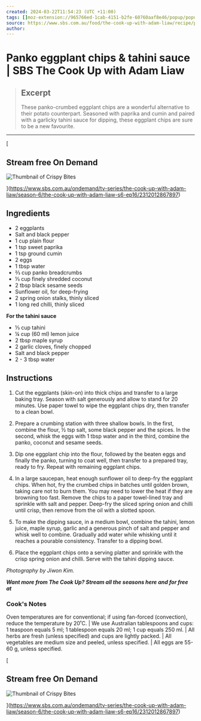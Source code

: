```yaml
---
created: 2024-03-22T11:54:23 (UTC +11:00)
tags: []moz-extension://965766ed-1cab-4151-b2fe-60760aaf8e46/popup/popup.html#
source: https://www.sbs.com.au/food/the-cook-up-with-adam-liaw/recipe/panko-eggplant-chips-tahini-sauce/w6j9mabrb?dlb=[2024/03/22]%20del_fd_bau_02&did=DM34923&cid=food:edm:acfood:relation:foodedm:na:na
author: 
---
```


# Panko eggplant chips & tahini sauce | SBS The Cook Up with Adam Liaw

> ## Excerpt
> These panko-crumbed eggplant chips are a wonderful alternative to their potato counterpart. Seasoned with paprika and cumin and paired with a garlicky tahini sauce for dipping, these eggplant chips are sure to be a new favourite.

---
[

## Stream free On Demand

![Thumbnail of Crispy Bites](https://image.pr.sbsod.com/7948add3-afa2-5892-b263-45de663a464b?crop=true&width=400&height=225&type=webp&imwidth=600)





](https://www.sbs.com.au/ondemand/tv-series/the-cook-up-with-adam-liaw/season-6/the-cook-up-with-adam-liaw-s6-ep16/2312012867897)

## Ingredients

-   2 eggplants
-   Salt and black pepper
-   1 cup plain flour
-   1 tsp sweet paprika
-   1 tsp ground cumin
-   2 eggs
-   1 tbsp water
-   ⅔ cup panko breadcrumbs
-   ⅓ cup finely shredded coconut
-   2 tbsp black sesame seeds
-   Sunflower oil, for deep-frying
-   2 spring onion stalks, thinly sliced
-   1 long red chilli, thinly sliced

**For the tahini sauce**  

-   ⅓ cup tahini
-   ¼ cup (60 ml) lemon juice
-   2 tbsp maple syrup
-   2 garlic cloves, finely chopped
-   Salt and black pepper
-   2 - 3 tbsp water

## Instructions

1.  Cut the eggplants (skin-on) into thick chips and transfer to a large baking tray. Season with salt generously and allow to stand for 20 minutes. Use paper towel to wipe the eggplant chips dry, then transfer to a clean bowl.  
    
2.  Prepare a crumbing station with three shallow bowls. In the first, combine the flour, ½ tsp salt, some black pepper and the spices. In the second, whisk the eggs with 1 tbsp water and in the third, combine the panko, coconut and sesame seeds.  
    
3.  Dip one eggplant chip into the flour, followed by the beaten eggs and finally the panko, turning to coat well, then transfer to a prepared tray, ready to fry. Repeat with remaining eggplant chips.  
    
4.  In a large saucepan, heat enough sunflower oil to deep-fry the eggplant chips. When hot, fry the crumbed chips in batches until golden brown, taking care not to burn them. You may need to lower the heat if they are browning too fast. Remove the chips to a paper towel-lined tray and sprinkle with salt and pepper. Deep-fry the sliced spring onion and chilli until crisp, then remove from the oil with a slotted spoon.  
    
5.  To make the dipping sauce, in a medium bowl, combine the tahini, lemon juice, maple syrup, garlic and a generous pinch of salt and pepper and whisk well to combine. Gradually add water while whisking until it reaches a pourable consistency. Transfer to a dipping bowl.  
    
6.  Place the eggplant chips onto a serving platter and sprinkle with the crisp spring onion and chilli. Serve with the tahini dipping sauce.

_Photography by Jiwon Kim._

**_Want more from The Cook Up? Stream all the seasons here and for free at_** 

### Cook's Notes

Oven temperatures are for conventional; if using fan-forced (convection), reduce the temperature by 20˚C. | We use Australian tablespoons and cups: 1 teaspoon equals 5 ml; 1 tablespoon equals 20 ml; 1 cup equals 250 ml. | All herbs are fresh (unless specified) and cups are lightly packed. | All vegetables are medium size and peeled, unless specified. | All eggs are 55-60 g, unless specified.

[

## Stream free On Demand

![Thumbnail of Crispy Bites](https://image.pr.sbsod.com/7948add3-afa2-5892-b263-45de663a464b?crop=true&width=400&height=225&type=webp&imwidth=600)





](https://www.sbs.com.au/ondemand/tv-series/the-cook-up-with-adam-liaw/season-6/the-cook-up-with-adam-liaw-s6-ep16/2312012867897)
